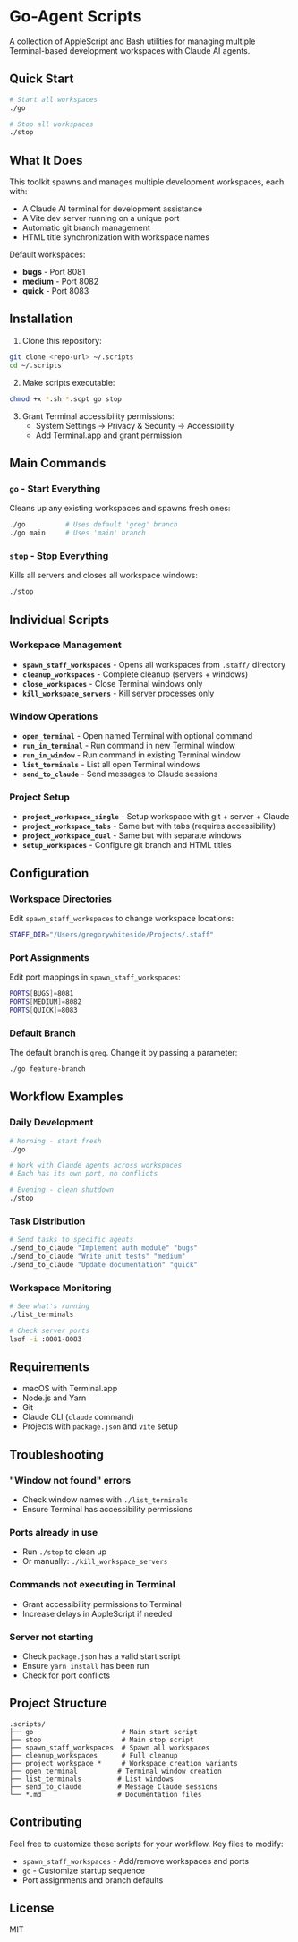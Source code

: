 # Go-Agent Scripts

A collection of AppleScript and Bash utilities for managing multiple Terminal-based development workspaces with Claude AI agents.

## Quick Start

```bash
# Start all workspaces
./go

# Stop all workspaces
./stop
```

## What It Does

This toolkit spawns and manages multiple development workspaces, each with:
- A Claude AI terminal for development assistance
- A Vite dev server running on a unique port
- Automatic git branch management
- HTML title synchronization with workspace names

Default workspaces:
- **bugs** - Port 8081
- **medium** - Port 8082  
- **quick** - Port 8083

## Installation

1. Clone this repository:
```bash
git clone <repo-url> ~/.scripts
cd ~/.scripts
```

2. Make scripts executable:
```bash
chmod +x *.sh *.scpt go stop
```

3. Grant Terminal accessibility permissions:
   - System Settings → Privacy & Security → Accessibility
   - Add Terminal.app and grant permission

## Main Commands

### `go` - Start Everything
Cleans up any existing workspaces and spawns fresh ones:
```bash
./go          # Uses default 'greg' branch
./go main     # Uses 'main' branch
```

### `stop` - Stop Everything
Kills all servers and closes all workspace windows:
```bash
./stop
```

## Individual Scripts

### Workspace Management

- **`spawn_staff_workspaces`** - Opens all workspaces from `.staff/` directory
- **`cleanup_workspaces`** - Complete cleanup (servers + windows)
- **`close_workspaces`** - Close Terminal windows only
- **`kill_workspace_servers`** - Kill server processes only

### Window Operations

- **`open_terminal`** - Open named Terminal with optional command
- **`run_in_terminal`** - Run command in new Terminal window
- **`run_in_window`** - Run command in existing Terminal window
- **`list_terminals`** - List all open Terminal windows
- **`send_to_claude`** - Send messages to Claude sessions

### Project Setup

- **`project_workspace_single`** - Setup workspace with git + server + Claude
- **`project_workspace_tabs`** - Same but with tabs (requires accessibility)
- **`project_workspace_dual`** - Same but with separate windows
- **`setup_workspaces`** - Configure git branch and HTML titles

## Configuration

### Workspace Directories
Edit `spawn_staff_workspaces` to change workspace locations:
```bash
STAFF_DIR="/Users/gregorywhiteside/Projects/.staff"
```

### Port Assignments
Edit port mappings in `spawn_staff_workspaces`:
```bash
PORTS[BUGS]=8081
PORTS[MEDIUM]=8082
PORTS[QUICK]=8083
```

### Default Branch
The default branch is `greg`. Change it by passing a parameter:
```bash
./go feature-branch
```

## Workflow Examples

### Daily Development
```bash
# Morning - start fresh
./go

# Work with Claude agents across workspaces
# Each has its own port, no conflicts

# Evening - clean shutdown
./stop
```

### Task Distribution
```bash
# Send tasks to specific agents
./send_to_claude "Implement auth module" "bugs"
./send_to_claude "Write unit tests" "medium"
./send_to_claude "Update documentation" "quick"
```

### Workspace Monitoring
```bash
# See what's running
./list_terminals

# Check server ports
lsof -i :8081-8083
```

## Requirements

- macOS with Terminal.app
- Node.js and Yarn
- Git
- Claude CLI (`claude` command)
- Projects with `package.json` and `vite` setup

## Troubleshooting

### "Window not found" errors
- Check window names with `./list_terminals`
- Ensure Terminal has accessibility permissions

### Ports already in use
- Run `./stop` to clean up
- Or manually: `./kill_workspace_servers`

### Commands not executing in Terminal
- Grant accessibility permissions to Terminal
- Increase delays in AppleScript if needed

### Server not starting
- Check `package.json` has a valid start script
- Ensure `yarn install` has been run
- Check for port conflicts

## Project Structure

```
.scripts/
├── go                      # Main start script
├── stop                    # Main stop script
├── spawn_staff_workspaces  # Spawn all workspaces
├── cleanup_workspaces      # Full cleanup
├── project_workspace_*     # Workspace creation variants
├── open_terminal          # Terminal window creation
├── list_terminals         # List windows
├── send_to_claude         # Message Claude sessions
└── *.md                   # Documentation files
```

## Contributing

Feel free to customize these scripts for your workflow. Key files to modify:
- `spawn_staff_workspaces` - Add/remove workspaces and ports
- `go` - Customize startup sequence
- Port assignments and branch defaults

## License

MIT